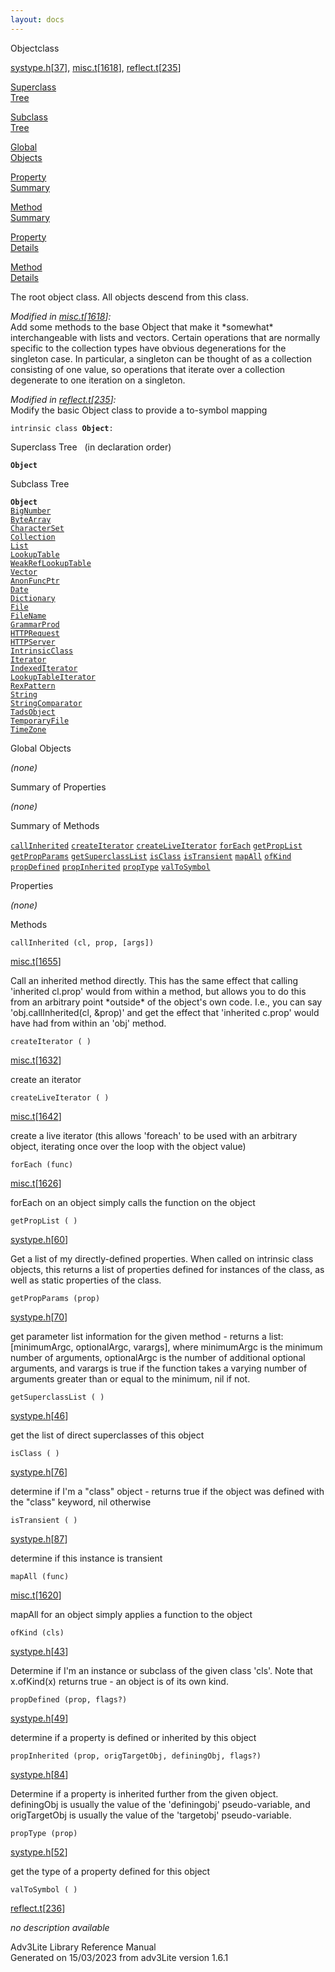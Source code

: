 ```yaml
---
layout: docs
---
```

<span class="title">Object</span><span class="type">class</span>

[systype.h](../file/systype.h.html)\[[37](../source/systype.h.html#37)\],
[misc.t](../file/misc.t.html)\[[1618](../source/misc.t.html#1618)\],
[reflect.t](../file/reflect.t.html)\[[235](../source/reflect.t.html#235)\]

[Superclass  
Tree](#_SuperClassTree_)

[Subclass  
Tree](#_SubClassTree_)

[Global  
Objects](#_ObjectSummary_)

[Property  
Summary](#_PropSummary_)

[Method  
Summary](#_MethodSummary_)

[Property  
Details](#_Properties_)

[Method  
Details](#_Methods_)



The root object class. All objects descend from this class.

*Modified in
[misc.t](../file/misc.t.html)\[[1618](../source/misc.t.html#1618)\]:*  
Add some methods to the base Object that make it \*somewhat\*
interchangeable with lists and vectors. Certain operations that are
normally specific to the collection types have obvious degenerations for
the singleton case. In particular, a singleton can be thought of as a
collection consisting of one value, so operations that iterate over a
collection degenerate to one iteration on a singleton.

*Modified in
[reflect.t](../file/reflect.t.html)\[[235](../source/reflect.t.html#235)\]:*  
Modify the basic Object class to provide a to-symbol mapping

`intrinsic class `**`Object`**` : `



<span id="_SuperClassTree_"></span>



<span class="hdln">Superclass Tree</span>   (in declaration order)



**`Object`**  
<span id="_SubClassTree_"></span>



<span class="hdln">Subclass Tree</span>  



**`Object`**  
[`BigNumber`](../object/BigNumber.html)  
[`ByteArray`](../object/ByteArray.html)  
[`CharacterSet`](../object/CharacterSet.html)  
[`Collection`](../object/Collection.html)  
[`List`](../object/List.html)  
[`LookupTable`](../object/LookupTable.html)  
[`WeakRefLookupTable`](../object/WeakRefLookupTable.html)  
[`Vector`](../object/Vector.html)  
[`AnonFuncPtr`](../object/AnonFuncPtr.html)  
[`Date`](../object/Date.html)  
[`Dictionary`](../object/Dictionary.html)  
[`File`](../object/File.html)  
[`FileName`](../object/FileName.html)  
[`GrammarProd`](../object/GrammarProd.html)  
[`HTTPRequest`](../object/HTTPRequest.html)  
[`HTTPServer`](../object/HTTPServer.html)  
[`IntrinsicClass`](../object/IntrinsicClass.html)  
[`Iterator`](../object/Iterator.html)  
[`IndexedIterator`](../object/IndexedIterator.html)  
[`LookupTableIterator`](../object/LookupTableIterator.html)  
[`RexPattern`](../object/RexPattern.html)  
[`String`](../object/String.html)  
[`StringComparator`](../object/StringComparator.html)  
[`TadsObject`](../object/TadsObject.html)  
[`TemporaryFile`](../object/TemporaryFile.html)  
[`TimeZone`](../object/TimeZone.html)  
<span id="_ObjectSummary_"></span>



<span class="hdln">Global Objects</span>  



*(none)* <span id="_PropSummary_"></span>



<span class="hdln">Summary of Properties</span>  





*(none)* <span id="_MethodSummary_"></span>



<span class="hdln">Summary of Methods</span>  



[`callInherited`](#callInherited) [`createIterator`](#createIterator) [`createLiveIterator`](#createLiveIterator) [`forEach`](#forEach) [`getPropList`](#getPropList) [`getPropParams`](#getPropParams) [`getSuperclassList`](#getSuperclassList) [`isClass`](#isClass) [`isTransient`](#isTransient) [`mapAll`](#mapAll) [`ofKind`](#ofKind) [`propDefined`](#propDefined) [`propInherited`](#propInherited) [`propType`](#propType) [`valToSymbol`](#valToSymbol)

<span id="_Properties_"></span>



<span class="hdln">Properties</span>  



*(none)* <span id="_Methods_"></span>



<span class="hdln">Methods</span>  



<span id="callInherited"></span>

`callInherited (cl, prop, [args])`

[misc.t](../file/misc.t.html)\[[1655](../source/misc.t.html#1655)\]



Call an inherited method directly. This has the same effect that calling
'inherited cl.prop' would from within a method, but allows you to do
this from an arbitrary point \*outside\* of the object's own code. I.e.,
you can say 'obj.callInherited(cl, &prop)' and get the effect that
'inherited c.prop' would have had from within an 'obj' method.



<span id="createIterator"></span>

`createIterator ( )`

[misc.t](../file/misc.t.html)\[[1632](../source/misc.t.html#1632)\]



create an iterator



<span id="createLiveIterator"></span>

`createLiveIterator ( )`

[misc.t](../file/misc.t.html)\[[1642](../source/misc.t.html#1642)\]



create a live iterator (this allows 'foreach' to be used with an
arbitrary object, iterating once over the loop with the object value)



<span id="forEach"></span>

`forEach (func)`

[misc.t](../file/misc.t.html)\[[1626](../source/misc.t.html#1626)\]



forEach on an object simply calls the function on the object



<span id="getPropList"></span>

`getPropList ( )`

[systype.h](../file/systype.h.html)\[[60](../source/systype.h.html#60)\]



Get a list of my directly-defined properties. When called on intrinsic
class objects, this returns a list of properties defined for instances
of the class, as well as static properties of the class.



<span id="getPropParams"></span>

`getPropParams (prop)`

[systype.h](../file/systype.h.html)\[[70](../source/systype.h.html#70)\]



get parameter list information for the given method - returns a list:
\[minimumArgc, optionalArgc, varargs\], where minimumArgc is the minimum
number of arguments, optionalArgc is the number of additional optional
arguments, and varargs is true if the function takes a varying number of
arguments greater than or equal to the minimum, nil if not.



<span id="getSuperclassList"></span>

`getSuperclassList ( )`

[systype.h](../file/systype.h.html)\[[46](../source/systype.h.html#46)\]



get the list of direct superclasses of this object



<span id="isClass"></span>

`isClass ( )`

[systype.h](../file/systype.h.html)\[[76](../source/systype.h.html#76)\]



determine if I'm a "class" object - returns true if the object was
defined with the "class" keyword, nil otherwise



<span id="isTransient"></span>

`isTransient ( )`

[systype.h](../file/systype.h.html)\[[87](../source/systype.h.html#87)\]



determine if this instance is transient



<span id="mapAll"></span>

`mapAll (func)`

[misc.t](../file/misc.t.html)\[[1620](../source/misc.t.html#1620)\]



mapAll for an object simply applies a function to the object



<span id="ofKind"></span>

`ofKind (cls)`

[systype.h](../file/systype.h.html)\[[43](../source/systype.h.html#43)\]



Determine if I'm an instance or subclass of the given class 'cls'. Note
that x.ofKind(x) returns true - an object is of its own kind.



<span id="propDefined"></span>

`propDefined (prop, flags?)`

[systype.h](../file/systype.h.html)\[[49](../source/systype.h.html#49)\]



determine if a property is defined or inherited by this object



<span id="propInherited"></span>

`propInherited (prop, origTargetObj, definingObj, flags?)`

[systype.h](../file/systype.h.html)\[[84](../source/systype.h.html#84)\]



Determine if a property is inherited further from the given object.
definingObj is usually the value of the 'definingobj' pseudo-variable,
and origTargetObj is usually the value of the 'targetobj'
pseudo-variable.



<span id="propType"></span>

`propType (prop)`

[systype.h](../file/systype.h.html)\[[52](../source/systype.h.html#52)\]



get the type of a property defined for this object



<span id="valToSymbol"></span>

`valToSymbol ( )`

[reflect.t](../file/reflect.t.html)\[[236](../source/reflect.t.html#236)\]



*no description available*





Adv3Lite Library Reference Manual  
Generated on 15/03/2023 from adv3Lite version 1.6.1


